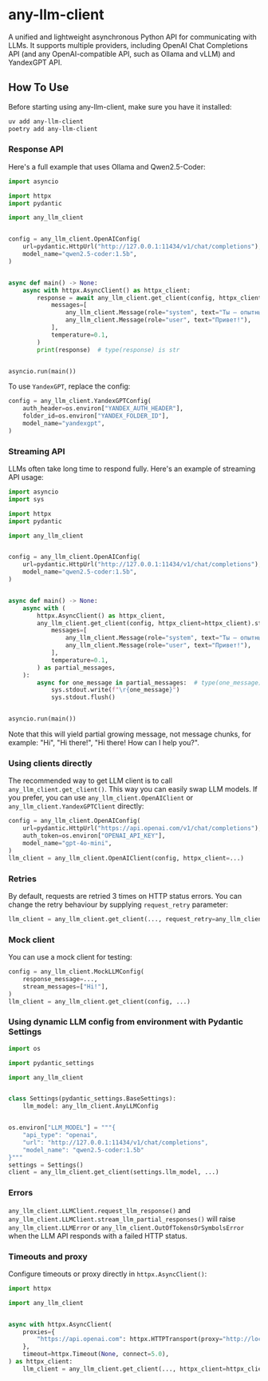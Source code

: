 # any-llm-client

A unified and lightweight asynchronous Python API for communicating with LLMs. It supports multiple providers, including OpenAI Chat Completions API (and any OpenAI-compatible API, such as Ollama and vLLM) and YandexGPT API.

## How To Use

Before starting using any-llm-client, make sure you have it installed:

```sh
uv add any-llm-client
poetry add any-llm-client
```

### Response API

Here's a full example that uses Ollama and Qwen2.5-Coder:

```python
import asyncio

import httpx
import pydantic

import any_llm_client


config = any_llm_client.OpenAIConfig(
    url=pydantic.HttpUrl("http://127.0.0.1:11434/v1/chat/completions"),
    model_name="qwen2.5-coder:1.5b",
)


async def main() -> None:
    async with httpx.AsyncClient() as httpx_client:
        response = await any_llm_client.get_client(config, httpx_client=httpx_client).request_llm_response(
            messages=[
                any_llm_client.Message(role="system", text="Ты — опытный ассистент"),
                any_llm_client.Message(role="user", text="Привет!"),
            ],
            temperature=0.1,
        )
        print(response)  # type(response) is str


asyncio.run(main())
```

To use `YandexGPT`, replace the config:

```python
config = any_llm_client.YandexGPTConfig(
    auth_header=os.environ["YANDEX_AUTH_HEADER"],
    folder_id=os.environ["YANDEX_FOLDER_ID"],
    model_name="yandexgpt",
)
```

### Streaming API

LLMs often take long time to respond fully. Here's an example of streaming API usage:

```python
import asyncio
import sys

import httpx
import pydantic

import any_llm_client


config = any_llm_client.OpenAIConfig(
    url=pydantic.HttpUrl("http://127.0.0.1:11434/v1/chat/completions"),
    model_name="qwen2.5-coder:1.5b",
)


async def main() -> None:
    async with (
        httpx.AsyncClient() as httpx_client,
        any_llm_client.get_client(config, httpx_client=httpx_client).stream_llm_partial_responses(
            messages=[
                any_llm_client.Message(role="system", text="Ты — опытный ассистент"),
                any_llm_client.Message(role="user", text="Привет!"),
            ],
            temperature=0.1,
        ) as partial_messages,
    ):
        async for one_message in partial_messages:  # type(one_message) is str
            sys.stdout.write(f"\r{one_message}")
            sys.stdout.flush()


asyncio.run(main())
```

Note that this will yield partial growing message, not message chunks, for example: "Hi", "Hi there!", "Hi there! How can I help you?".

### Using clients directly

The recommended way to get LLM client is to call `any_llm_client.get_client()`. This way you can easily swap LLM models. If you prefer, you can use `any_llm_client.OpenAIClient` or `any_llm_client.YandexGPTClient` directly:

```python
config = any_llm_client.OpenAIConfig(
    url=pydantic.HttpUrl("https://api.openai.com/v1/chat/completions"),
    auth_token=os.environ["OPENAI_API_KEY"],
    model_name="gpt-4o-mini",
)
llm_client = any_llm_client.OpenAIClient(config, httpx_client=...)
```

### Retries

By default, requests are retried 3 times on HTTP status errors. You can change the retry behaviour by supplying `request_retry` parameter:

```python
llm_client = any_llm_client.get_client(..., request_retry=any_llm_client.RequestRetryConfig(attempts=5, ...))
```

### Mock client

You can use a mock client for testing:

```python
config = any_llm_client.MockLLMConfig(
    response_message=...,
    stream_messages=["Hi!"],
)
llm_client = any_llm_client.get_client(config, ...)
```

### Using dynamic LLM config from environment with Pydantic Settings

```python
import os

import pydantic_settings

import any_llm_client


class Settings(pydantic_settings.BaseSettings):
    llm_model: any_llm_client.AnyLLMConfig


os.environ["LLM_MODEL"] = """{
    "api_type": "openai",
    "url": "http://127.0.0.1:11434/v1/chat/completions",
    "model_name": "qwen2.5-coder:1.5b"
}"""
settings = Settings()
client = any_llm_client.get_client(settings.llm_model, ...)
```

### Errors

`any_llm_client.LLMClient.request_llm_response()` and `any_llm_client.LLMClient.stream_llm_partial_responses()` will raise `any_llm_client.LLMError` or `any_llm_client.OutOfTokensOrSymbolsError` when the LLM API responds with a failed HTTP status.

### Timeouts and proxy

Configure timeouts or proxy directly in `httpx.AsyncClient()`:

```python
import httpx

import any_llm_client


async with httpx.AsyncClient(
    proxies={
        "https://api.openai.com": httpx.HTTPTransport(proxy="http://localhost:8030"),
    },
    timeout=httpx.Timeout(None, connect=5.0),
) as httpx_client:
    llm_client = any_llm_client.get_client(..., httpx_client=httpx_client)
```
